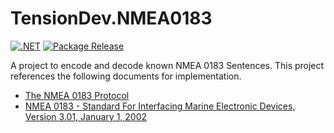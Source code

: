 # TensionDev.NMEA0183

[![.NET](https://github.com/TensionDev/NMEA0183/actions/workflows/dotnet.yml/badge.svg)](https://github.com/TensionDev/NMEA0183/actions/workflows/dotnet.yml)
[![Package Release](https://github.com/TensionDev/NMEA0183/actions/workflows/package-release.yml/badge.svg)](https://github.com/TensionDev/NMEA0183/actions/workflows/package-release.yml)

A project to encode and decode known NMEA 0183 Sentences.
This project references the following documents for implementation.
- [The NMEA 0183 Protocol](https://www.tronico.fi/OH6NT/docs/NMEA0183.pdf)
- [NMEA 0183 - Standard For Interfacing Marine Electronic Devices, Version 3.01, January 1, 2002](http://www.plaisance-pratique.com/IMG/pdf/NMEA0183-2.pdf)
